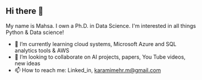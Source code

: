 ## Hi there 👋
My name is Mahsa. I own a Ph.D. in Data Science. I'm interested in all things Python & Data science!

- 🌱 I’m currently learning cloud systems, Microsoft Azure and SQL analytics tools & AWS
- 👯 I’m looking to collaborate on AI projects, papers, You Tube videos, new ideas
- 📫 How to reach me: Linked_in, karamimehr.m@gmail.com

